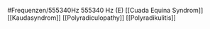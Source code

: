 #Frequenzen/555340Hz
555340 Hz (E)
[[Cuada Equina Syndrom]]
[[Kaudasyndrom]]
[[Polyradiculopathy]]
[[Polyradikulitis]]